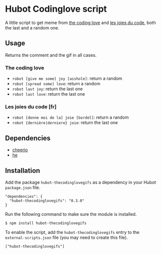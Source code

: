 # Hubot Codinglove script

A little script to get meme from [the coding love](http://thecodinglove.com/) and [les joies du code](http://loesjoiesducode.fr), both the last and a random one.

## Usage

Returns the comment and the gif in all cases.

### The coding love

* `robot [give me some] joy [asshole]`: return a random
* `robot [spread some] love`: return a random
* `robot last joy`: return the last one
* `robot last love`: return the last one

### Les joies du code [fr]

* `robot [donne moi de la] joie [bordel]`: return a random
* `robot {dernière|derniere} joie`: return the last one

## Dependencies

* [cheerio](https://github.com/MatthewMueller/cheerio)
* [he](https://github.com/mathiasbynens/he)

## Installation

Add the package `hubot-thecodinglovegifs` as a dependency in your Hubot `package.json` file.

    "dependencies": {
      "hubot-thecodinglovegifs": "0.3.0"
    }

Run the following command to make sure the module is installed.

    $ npm install hubot-thecodinglovegifs

To enable the script, add the `hubot-thecodinglovegifs` entry to the `external-scripts.json` file (you may need to create this file).

    ["hubot-thecodinglovegifs"]
